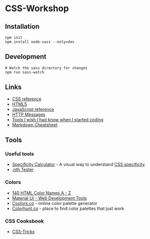 # CSS-Workshop

## Installation
    npm init
    npm install node-sass --only=dev

## Development
    # Watch the sass directory for changes
    npm run sass-watch

## Links

- [CSS reference](https://developer.mozilla.org/en-US/docs/Web/CSS/Reference)
- [HTML5](https://developer.mozilla.org/en-US/docs/Web/Guide/HTML/HTML5)
- [JavaScript reference](https://developer.mozilla.org/bm/docs/Web/JavaScript/Reference)
- [HTTP Messages](https://www.w3schools.com/tags/ref_httpmessages.asp)
- [Tools I wish I had know when I started coding](http://msdn.com)
- [Markdown Cheatsheet](https://github.com/adam-p/markdown-here/wiki/Markdown-Cheatsheet)

## Tools

### Useful tools
- [Specificity Calculator](https://specificity.keegan.st/) - A visual way to understand [CSS specificity](https://www.w3.org/TR/selectors-3/#specificity)
- [:nth Tester](https://css-tricks.com/examples/nth-child-tester/#)

### Colors
- [140 HTML Color Names A - Z](http://www.html-color-names.com/)
- [Material UI - Web Development Tools](https://www.materialui.co/)
- [Coolors.co](https://coolors.co/) - online color palette generator
- [Colorhunt.co](http://colorhunt.co/) - place to find color palettes that just work

### CSS Cooksbook
- [CSS-Tricks](https://css-tricks.com/)

